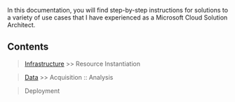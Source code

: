 In this documentation, you will find step-by-step instructions for solutions to a variety of use cases that I have experienced as a Microsoft Cloud Solution Architect.

## Contents
> [Infrastructure](Infrastructure.md) >> Resource Instantiation

> [Data](Data.md) >> Acquisition :: Analysis

> Deployment

